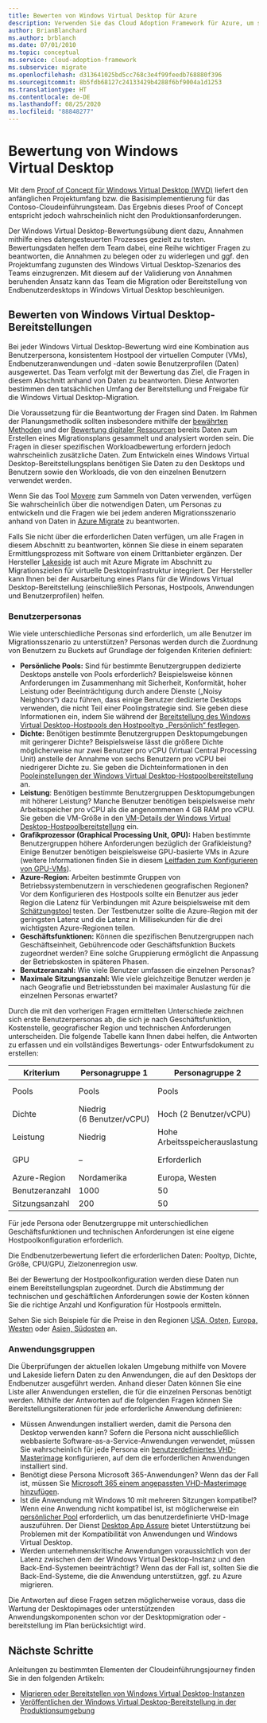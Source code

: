 ```yaml
---
title: Bewerten von Windows Virtual Desktop für Azure
description: Verwenden Sie das Cloud Adoption Framework für Azure, um sich mit bewährten Methoden für die Windows Virtual Desktop-Migration vertraut zu machen, mit denen Sie die Komplexität reduzieren und den Migrationsprozess standardisieren können.
author: BrianBlanchard
ms.author: brblanch
ms.date: 07/01/2010
ms.topic: conceptual
ms.service: cloud-adoption-framework
ms.subservice: migrate
ms.openlocfilehash: d313641025bd5cc768c3e4f99feedb768880f396
ms.sourcegitcommit: 8b5fdb68127c24133429b4288f6bf9004a1d1253
ms.translationtype: HT
ms.contentlocale: de-DE
ms.lasthandoff: 08/25/2020
ms.locfileid: "88848277"
---
```

# <a name="windows-virtual-desktop-assessment"></a>Bewertung von Windows Virtual Desktop

Mit dem [Proof of Concept für Windows Virtual Desktop (WVD)](./proof-of-concept.md) liefert den anfänglichen Projektumfang bzw. die Basisimplementierung für das Contoso-Cloudeinführungsteam. Das Ergebnis dieses Proof of Concept entspricht jedoch wahrscheinlich nicht den Produktionsanforderungen.

Der Windows Virtual Desktop-Bewertungsübung dient dazu, Annahmen mithilfe eines datengesteuerten Prozesses gezielt zu testen. Bewertungsdaten helfen dem Team dabei, eine Reihe wichtiger Fragen zu beantworten, die Annahmen zu belegen oder zu widerlegen und ggf. den Projektumfang zugunsten des Windows Virtual Desktop-Szenarios des Teams einzugrenzen. Mit diesem auf der Validierung von Annahmen beruhenden Ansatz kann das Team die Migration oder Bereitstellung von Endbenutzerdesktops in Windows Virtual Desktop beschleunigen.

## <a name="assess-windows-virtual-desktop-deployments"></a>Bewerten von Windows Virtual Desktop-Bereitstellungen

Bei jeder Windows Virtual Desktop-Bewertung wird eine Kombination aus Benutzerpersona, konsistentem Hostpool der virtuellen Computer (VMs), Endbenutzeranwendungen und -daten sowie Benutzerprofilen (Daten) ausgewertet. Das Team verfolgt mit der Bewertung das Ziel, die Fragen in diesem Abschnitt anhand von Daten zu beantworten. Diese Antworten bestimmen den tatsächlichen Umfang der Bereitstellung und Freigabe für die Windows Virtual Desktop-Migration.

Die Voraussetzung für die Beantwortung der Fragen sind Daten. Im Rahmen der Planungsmethodik sollten insbesondere mithilfe der [bewährten Methoden](../../plan/index.md) und der [Bewertung digitaler Ressourcen](../../digital-estate/index.md) bereits Daten zum Erstellen eines Migrationsplans gesammelt und analysiert worden sein. Die Fragen in dieser spezifischen Workloadbewertung erfordern jedoch wahrscheinlich zusätzliche Daten. Zum Entwickeln eines Windows Virtual Desktop-Bereitstellungsplans benötigen Sie Daten zu den Desktops und Benutzern sowie den Workloads, die von den einzelnen Benutzern verwendet werden.

Wenn Sie das Tool [Movere](/azure/migrate/migrate-services-overview#movere) zum Sammeln von Daten verwenden, verfügen Sie wahrscheinlich über die notwendigen Daten, um Personas zu entwickeln und die Fragen wie bei jedem anderen Migrationsszenario anhand von Daten in [Azure Migrate](/azure/migrate) zu beantworten.

Falls Sie nicht über die erforderlichen Daten verfügen, um alle Fragen in diesem Abschnitt zu beantworten, können Sie diese in einem separaten Ermittlungsprozess mit Software von einem Drittanbieter ergänzen. Der Hersteller [Lakeside](/azure/migrate/migrate-services-overview#isv-integration) ist auch mit Azure Migrate im Abschnitt zu Migrationszielen für virtuelle Desktopinfrastruktur integriert. Der Hersteller kann Ihnen bei der Ausarbeitung eines Plans für die Windows Virtual Desktop-Bereitstellung (einschließlich Personas, Hostpools, Anwendungen und Benutzerprofilen) helfen.

### <a name="user-personas"></a>Benutzerpersonas

Wie viele unterschiedliche Personas sind erforderlich, um alle Benutzer im Migrationsszenario zu unterstützen? Personas werden durch die Zuordnung von Benutzern zu Buckets auf Grundlage der folgenden Kriterien definiert:

- **Persönliche Pools:** Sind für bestimmte Benutzergruppen dedizierte Desktops anstelle von Pools erforderlich? Beispielsweise können Anforderungen im Zusammenhang mit Sicherheit, Konformität, hoher Leistung oder Beeinträchtigung durch andere Dienste („Noisy Neighbors“) dazu führen, dass einige Benutzer dedizierte Desktops verwenden, die nicht Teil einer Poolingstrategie sind. Sie geben diese Informationen ein, indem Sie während der [Bereitstellung des Windows Virtual Desktop-Hostpools den Hostpooltyp „Persönlich“ festlegen](/azure/virtual-desktop/create-host-pools-azure-marketplace#begin-the-host-pool-setup-process).
- **Dichte:** Benötigen bestimmte Benutzergruppen Desktopumgebungen mit geringerer Dichte? Beispielsweise lässt die größere Dichte möglicherweise nur zwei Benutzer pro vCPU (Virtual Central Processing Unit) anstelle der Annahme von sechs Benutzern pro vCPU bei niedrigerer Dichte zu. Sie geben die Dichteinformationen in den [Pooleinstellungen der Windows Virtual Desktop-Hostpoolbereitstellung](/azure/virtual-desktop/create-host-pools-azure-marketplace#begin-the-host-pool-setup-process) an.
- **Leistung**: Benötigen bestimmte Benutzergruppen Desktopumgebungen mit höherer Leistung? Manche Benutzer benötigen beispielsweise mehr Arbeitsspeicher pro vCPU als die angenommenen 4&nbsp;GB RAM pro vCPU. Sie geben die VM-Größe in den [VM-Details der Windows Virtual Desktop-Hostpoolbereitstellung](/azure/virtual-desktop/create-host-pools-azure-marketplace#virtual-machine-details) ein.
- **Grafikprozessor (Graphical Processing Unit, GPU):** Haben bestimmte Benutzergruppen höhere Anforderungen bezüglich der Grafikleistung? Einige Benutzer benötigen beispielsweise GPU-basierte VMs in Azure (weitere Informationen finden Sie in diesem [Leitfaden zum Konfigurieren von GPU-VMs](/azure/virtual-desktop/configure-vm-gpu)).
- **Azure-Region:** Arbeiten bestimmte Gruppen von Betriebssystembenutzern in verschiedenen geografischen Regionen? Vor dem Konfigurieren des Hostpools sollte ein Benutzer aus jeder Region die Latenz für Verbindungen mit Azure beispielsweise mit dem [Schätzungstool](https://azure.microsoft.com/services/virtual-desktop/assessment/#estimation-tool) testen. Der Testbenutzer sollte die Azure-Region mit der geringsten Latenz und die Latenz in Millisekunden für die drei wichtigsten Azure-Regionen teilen.
- **Geschäftsfunktionen:** Können die spezifischen Benutzergruppen nach Geschäftseinheit, Gebührencode oder Geschäftsfunktion Buckets zugeordnet werden? Eine solche Gruppierung ermöglicht die Anpassung der Betriebskosten in späteren Phasen.
- **Benutzeranzahl:** Wie viele Benutzer umfassen die einzelnen Personas?
- **Maximale Sitzungsanzahl:** Wie viele gleichzeitige Benutzer werden je nach Geografie und Betriebsstunden bei maximaler Auslastung für die einzelnen Personas erwartet?

Durch die mit den vorherigen Fragen ermittelten Unterschiede zeichnen sich erste Benutzerpersonas ab, die sich je nach Geschäftsfunktion, Kostenstelle, geografischer Region und technischen Anforderungen unterscheiden. Die folgende Tabelle kann Ihnen dabei helfen, die Antworten zu erfassen und ein vollständiges Bewertungs- oder Entwurfsdokument zu erstellen:

| Kriterium  | Personagruppe&nbsp;1  | Personagruppe&nbsp;2  | Personagruppe&nbsp;3  |
|---------|---------|---------|---------|
| Pools  | Pools | Pools | Dediziert (Sicherheitsaspekte) |
| Dichte | Niedrig (6&nbsp;Benutzer/vCPU) | Hoch (2&nbsp;Benutzer/vCPU) | Dediziert (1&nbsp;Benutzer/vCPU) |
| Leistung | Niedrig | Hohe Arbeitsspeicherauslastung | Niedrig |
| GPU | – | Erforderlich | NICHT ZUTREFFEND |
| Azure-Region | Nordamerika | Europa, Westen | Nordamerika |
| Benutzeranzahl | 1000 | 50 | 20 |
| Sitzungsanzahl | 200 | 50 | 10 |

Für jede Persona oder Benutzergruppe mit unterschiedlichen Geschäftsfunktionen und technischen Anforderungen ist eine eigene Hostpoolkonfiguration erforderlich.

Die Endbenutzerbewertung liefert die erforderlichen Daten: Pooltyp, Dichte, Größe, CPU/GPU, Zielzonenregion usw.

Bei der Bewertung der Hostpoolkonfiguration werden diese Daten nun einem Bereitstellungsplan zugeordnet. Durch die Abstimmung der technischen und geschäftlichen Anforderungen sowie der Kosten können Sie die richtige Anzahl und Konfiguration für Hostpools ermitteln.

Sehen Sie sich Beispiele für die Preise in den Regionen [USA, Osten](https://azure.com/e/448606254c9a44f88798892bb8e0ef3c), [Europa, Westen](https://azure.com/e/61a376d5f5a641e8ac31d1884ade9e55) oder [Asien, Südosten](https://azure.com/e/7cf555068922461587d0aa99a476f926) an.

### <a name="application-groups"></a>Anwendungsgruppen

Die Überprüfungen der aktuellen lokalen Umgebung mithilfe von Movere und Lakeside liefern Daten zu den Anwendungen, die auf den Desktops der Endbenutzer ausgeführt werden. Anhand dieser Daten können Sie eine Liste aller Anwendungen erstellen, die für die einzelnen Personas benötigt werden. Mithilfe der Antworten auf die folgenden Fragen können Sie Bereitstellungsiterationen für jede erforderliche Anwendung definieren:

- Müssen Anwendungen installiert werden, damit die Persona den Desktop verwenden kann? Sofern die Persona nicht ausschließlich webbasierte Software-as-a-Service-Anwendungen verwendet, müssen Sie wahrscheinlich für jede Persona ein [benutzerdefiniertes VHD-Masterimage](/azure/virtual-desktop/set-up-customize-master-image) konfigurieren, auf dem die erforderlichen Anwendungen installiert sind.
- Benötigt diese Persona Microsoft 365-Anwendungen? Wenn das der Fall ist, müssen Sie [Microsoft 365 einem angepassten VHD-Masterimage hinzufügen](/azure/virtual-desktop/install-office-on-wvd-master-image).
- Ist die Anwendung mit Windows&nbsp;10 mit mehreren Sitzungen kompatibel? Wenn eine Anwendung nicht kompatibel ist, ist möglicherweise ein [persönlicher Pool](/azure/virtual-desktop/configure-host-pool-personal-desktop-assignment-type) erforderlich, um das benutzerdefinierte VHD-Image auszuführen. Der Dienst [Desktop App Assure](/fasttrack/win-10-app-assure-assistance-offered) bietet Unterstützung bei Problemen mit der Kompatibilität von Anwendungen und Windows Virtual Desktop.
- Werden unternehmenskritische Anwendungen voraussichtlich von der Latenz zwischen dem der Windows Virtual Desktop-Instanz und den Back-End-Systemen beeinträchtigt? Wenn das der Fall ist, sollten Sie die Back-End-Systeme, die die Anwendung unterstützen, ggf. zu Azure migrieren.

Die Antworten auf diese Fragen setzen möglicherweise voraus, dass die Wartung der Desktopimages oder unterstützenden Anwendungskomponenten schon vor der Desktopmigration oder -bereitstellung im Plan berücksichtigt wird.

## <a name="next-steps"></a>Nächste Schritte

Anleitungen zu bestimmten Elementen der Cloudeinführungsjourney finden Sie in den folgenden Artikeln:

- [Migrieren oder Bereitstellen von Windows Virtual Desktop-Instanzen](./migrate-deploy.md)
- [Veröffentlichen der Windows Virtual Desktop-Bereitstellung in der Produktionsumgebung](./migrate-release.md)
